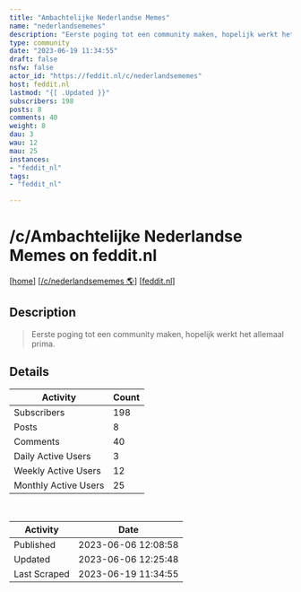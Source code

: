 ```yaml
---
title: "Ambachtelijke Nederlandse Memes" 
name: "nederlandsememes"
description: "Eerste poging tot een community maken, hopelijk werkt het allemaal prima. "
type: community
date: "2023-06-19 11:34:55"
draft: false
nsfw: false
actor_id: "https://feddit.nl/c/nederlandsememes"
host: feddit.nl
lastmod: "{[ .Updated }}"
subscribers: 198
posts: 8
comments: 40
weight: 8
dau: 3
wau: 12
mau: 25
instances:
- "feddit_nl"
tags: 
- "feddit_nl"

---
```


# /c/Ambachtelijke Nederlandse Memes on feddit.nl

[[home](/)]
[[/c/nederlandsememes 🌎](https://feddit.nl/c/nederlandsememes)]
[[feddit.nl](/instances/feddit_nl)]


## Description 

<blockquote class="description">
Eerste poging tot een community maken, hopelijk werkt het allemaal prima. 
</blockquote>


## Details

| Activity | Count  |
|----------------------|---|
| Subscribers          | 198 |
| Posts                | 8  |
| Comments             | 40  |
| Daily Active Users   | 3  |
| Weekly Active Users  | 12  |
| Monthly Active Users | 25  |

<br>

| Activity | Date |
|----------------------|---|
| Published            | 2023-06-06 12:08:58 |
| Updated              | 2023-06-06 12:25:48 |
| Last Scraped         | 2023-06-19 11:34:55 |
